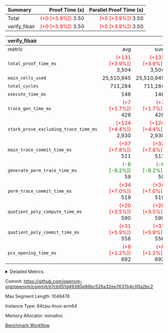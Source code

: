 | Summary | Proof Time (s) | Parallel Proof Time (s) |
|:---|---:|---:|
| Total | <span style='color: red'>(+0 [+3.9%])</span> 3.50 | <span style='color: red'>(+0 [+3.9%])</span> 3.50 |
| verify_fibair | <span style='color: red'>(+0 [+3.9%])</span> 3.50 | <span style='color: red'>(+0 [+3.9%])</span> 3.50 |


| verify_fibair |||||
|:---|---:|---:|---:|---:|
|metric|avg|sum|max|min|
| `total_proof_time_ms ` | <span style='color: red'>(+131 [+3.9%])</span> 3,504 | <span style='color: red'>(+131 [+3.9%])</span> 3,504 | <span style='color: red'>(+131 [+3.9%])</span> 3,504 | <span style='color: red'>(+131 [+3.9%])</span> 3,504 |
| `main_cells_used     ` |  25,510,945 |  25,510,945 |  25,510,945 |  25,510,945 |
| `total_cycles        ` |  711,284 |  711,284 |  711,284 |  711,284 |
| `execute_time_ms     ` |  146 |  146 |  146 |  146 |
| `trace_gen_time_ms   ` | <span style='color: red'>(+7 [+1.7%])</span> 428 | <span style='color: red'>(+7 [+1.7%])</span> 428 | <span style='color: red'>(+7 [+1.7%])</span> 428 | <span style='color: red'>(+7 [+1.7%])</span> 428 |
| `stark_prove_excluding_trace_time_ms` | <span style='color: red'>(+124 [+4.4%])</span> 2,930 | <span style='color: red'>(+124 [+4.4%])</span> 2,930 | <span style='color: red'>(+124 [+4.4%])</span> 2,930 | <span style='color: red'>(+124 [+4.4%])</span> 2,930 |
| `main_trace_commit_time_ms` | <span style='color: red'>(+37 [+7.8%])</span> 511 | <span style='color: red'>(+37 [+7.8%])</span> 511 | <span style='color: red'>(+37 [+7.8%])</span> 511 | <span style='color: red'>(+37 [+7.8%])</span> 511 |
| `generate_perm_trace_time_ms` | <span style='color: green'>(-6 [-9.2%])</span> 59 | <span style='color: green'>(-6 [-9.2%])</span> 59 | <span style='color: green'>(-6 [-9.2%])</span> 59 | <span style='color: green'>(-6 [-9.2%])</span> 59 |
| `perm_trace_commit_time_ms` | <span style='color: red'>(+34 [+7.0%])</span> 519 | <span style='color: red'>(+34 [+7.0%])</span> 519 | <span style='color: red'>(+34 [+7.0%])</span> 519 | <span style='color: red'>(+34 [+7.0%])</span> 519 |
| `quotient_poly_compute_time_ms` | <span style='color: red'>(+20 [+3.5%])</span> 590 | <span style='color: red'>(+20 [+3.5%])</span> 590 | <span style='color: red'>(+20 [+3.5%])</span> 590 | <span style='color: red'>(+20 [+3.5%])</span> 590 |
| `quotient_poly_commit_time_ms` | <span style='color: red'>(+31 [+5.9%])</span> 556 | <span style='color: red'>(+31 [+5.9%])</span> 556 | <span style='color: red'>(+31 [+5.9%])</span> 556 | <span style='color: red'>(+31 [+5.9%])</span> 556 |
| `pcs_opening_time_ms ` | <span style='color: red'>(+8 [+1.2%])</span> 692 | <span style='color: red'>(+8 [+1.2%])</span> 692 | <span style='color: red'>(+8 [+1.2%])</span> 692 | <span style='color: red'>(+8 [+1.2%])</span> 692 |



<details>
<summary>Detailed Metrics</summary>

|  | verify_program_compile_ms | total_cells | stark_prove_excluding_trace_time_ms | quotient_poly_compute_time_ms | quotient_poly_commit_time_ms | perm_trace_commit_time_ms | pcs_opening_time_ms | main_trace_commit_time_ms |
| --- | --- | --- | --- | --- | --- | --- | --- |
|  | 4 | 65,536 | 65 | 3 | 13 | 0 | 31 | 16 | 

| air_name | rows | quotient_deg | main_cols | interactions | constraints | cells |
| --- | --- | --- | --- | --- | --- | --- |
| AccessAdapterAir<2> |  | 4 |  | 5 | 12 |  | 
| AccessAdapterAir<4> |  | 4 |  | 5 | 12 |  | 
| AccessAdapterAir<8> |  | 4 |  | 5 | 12 |  | 
| FibonacciAir | 32,768 | 1 | 2 |  | 5 | 65,536 | 
| FriReducedOpeningAir |  | 4 |  | 35 | 59 |  | 
| NativePoseidon2Air<BabyBearParameters>, 1> |  | 4 |  | 31 | 302 |  | 
| PhantomAir |  | 4 |  | 3 | 4 |  | 
| ProgramAir |  | 1 |  | 1 | 4 |  | 
| VariableRangeCheckerAir |  | 1 |  | 1 | 4 |  | 
| VmAirWrapper<BranchNativeAdapterAir, BranchEqualCoreAir<1> |  | 2 |  | 11 | 23 |  | 
| VmAirWrapper<JalNativeAdapterAir, JalCoreAir> |  | 4 |  | 7 | 6 |  | 
| VmAirWrapper<NativeAdapterAir<2, 0>, PublicValuesCoreAir> |  | 4 |  | 11 | 22 |  | 
| VmAirWrapper<NativeAdapterAir<2, 1>, FieldArithmeticCoreAir> |  | 4 |  | 15 | 23 |  | 
| VmAirWrapper<NativeLoadStoreAdapterAir<1>, NativeLoadStoreCoreAir<1> |  | 4 |  | 15 | 20 |  | 
| VmAirWrapper<NativeLoadStoreAdapterAir<4>, NativeLoadStoreCoreAir<4> |  | 4 |  | 15 | 20 |  | 
| VmAirWrapper<NativeVectorizedAdapterAir<4>, FieldExtensionCoreAir> |  | 4 |  | 15 | 23 |  | 
| VmConnectorAir |  | 4 |  | 3 | 8 |  | 
| VolatileBoundaryAir |  | 4 |  | 4 | 16 |  | 

| group | trace_gen_time_ms | total_proof_time_ms | total_cycles | total_cells | stark_prove_excluding_trace_time_ms | quotient_poly_compute_time_ms | quotient_poly_commit_time_ms | perm_trace_commit_time_ms | pcs_opening_time_ms | main_trace_commit_time_ms | main_cells_used | generate_perm_trace_time_ms | execute_time_ms |
| --- | --- | --- | --- | --- | --- | --- | --- | --- | --- | --- | --- | --- | --- |
| verify_fibair | 428 | 3,504 | 711,284 | 72,898,584 | 2,930 | 590 | 556 | 519 | 692 | 511 | 25,510,945 | 59 | 146 | 

| group | air_name | rows | prep_cols | perm_cols | main_cols | cells |
| --- | --- | --- | --- | --- | --- | --- |
| verify_fibair | AccessAdapterAir<2> | 131,072 |  | 16 | 11 | 3,538,944 | 
| verify_fibair | AccessAdapterAir<4> | 65,536 |  | 16 | 13 | 1,900,544 | 
| verify_fibair | AccessAdapterAir<8> | 32,768 |  | 16 | 17 | 1,081,344 | 
| verify_fibair | FriReducedOpeningAir | 512 |  | 76 | 64 | 71,680 | 
| verify_fibair | NativePoseidon2Air<BabyBearParameters>, 1> | 8,192 |  | 36 | 348 | 3,145,728 | 
| verify_fibair | PhantomAir | 16,384 |  | 8 | 6 | 229,376 | 
| verify_fibair | ProgramAir | 8,192 |  | 8 | 10 | 147,456 | 
| verify_fibair | VariableRangeCheckerAir | 262,144 | 2 | 8 | 1 | 2,359,296 | 
| verify_fibair | VmAirWrapper<BranchNativeAdapterAir, BranchEqualCoreAir<1> | 262,144 |  | 28 | 23 | 13,369,344 | 
| verify_fibair | VmAirWrapper<JalNativeAdapterAir, JalCoreAir> | 32,768 |  | 12 | 10 | 720,896 | 
| verify_fibair | VmAirWrapper<NativeAdapterAir<2, 1>, FieldArithmeticCoreAir> | 524,288 |  | 20 | 30 | 26,214,400 | 
| verify_fibair | VmAirWrapper<NativeLoadStoreAdapterAir<1>, NativeLoadStoreCoreAir<1> | 262,144 |  | 36 | 25 | 15,990,784 | 
| verify_fibair | VmAirWrapper<NativeLoadStoreAdapterAir<4>, NativeLoadStoreCoreAir<4> | 16,384 |  | 36 | 34 | 1,146,880 | 
| verify_fibair | VmAirWrapper<NativeVectorizedAdapterAir<4>, FieldExtensionCoreAir> | 8,192 |  | 20 | 40 | 491,520 | 
| verify_fibair | VmConnectorAir | 2 | 1 | 8 | 4 | 24 | 
| verify_fibair | VolatileBoundaryAir | 131,072 |  | 8 | 11 | 2,490,368 | 

</details>


Commit: https://github.com/openvm-org/openvm/commit/e7cb951d49380e86bc526a32ee7637b4c00a2bc2

Max Segment Length: 1048476

Instance Type: 64cpu-linux-arm64

Memory Allocator: mimalloc

[Benchmark Workflow](https://github.com/openvm-org/openvm/actions/runs/12838696686)
